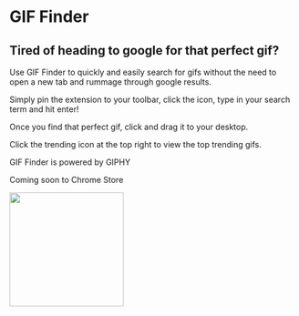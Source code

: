 # GIF Finder
## Tired of heading to google for that perfect gif? 

Use GIF Finder to quickly and easily search for gifs without the need to open a new tab and rummage through google results.

Simply pin the extension to your toolbar, click the icon, type in your search term and hit enter!

Once you find that perfect gif, click and drag it to your desktop.

Click the trending icon at the top right to view the top trending gifs.

GIF Finder is powered by GIPHY  

Coming soon to Chrome Store

<img align="left" width="200px" height="200px" style="object-fit: cover;" src="https://github.com/tonybatts/gif-finder/blob/main/cat.gif">

